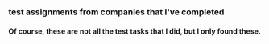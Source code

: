### test assignments from companies that I've completed

#### Of course, these are not all the test tasks that I did, but I only found these.
